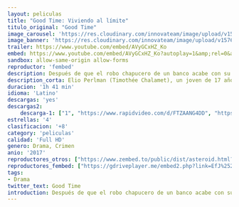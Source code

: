 ```yaml
---
layout: peliculas
title: "Good Time: Viviendo al límite"
titulo_original: "Good Time"
image_carousel: 'https://res.cloudinary.com/innovateam/image/upload/v1576373329/good-time-min_i4xn3a.jpg'
image_banner: 'https://res.cloudinary.com/innovateam/image/upload/v1576373333/a24-A24_GT-Full-Image_GalleryBackground-en-US-1509755053663._SX1080_-min_ak2a9o.jpg'
trailer: https://www.youtube.com/embed/AVyGCxHZ_Ko
embed: https://www.youtube.com/embed/AVyGCxHZ_Ko?autoplay=1&amp;rel=0&amp;hd=1&border=0&wmode=opaque&enablejsapi=1&modestbranding=1&controls=1&showinfo=0
sandbox: allow-same-origin allow-forms
reproductor: 'fembed'
description: Después de que el robo chapucero de un banco acabe con su hermano pequeño en prisión, Constantine Nikas (Robert Pattinson) se embarca en una odisea a través del mundo subterráneo de la ciudad en un intento, tan desesperado como peligroso, por conseguir el dinero de la fianza para poder sacar a su hermano de la cárcel.
description_corta: Elio Perlman (Timothée Chalamet), un joven de 17 años, pasa el cálido y soleado verano de 1983 en la casa de campo de sus padres en el norte de Italia. Se pasa el tiempo holgazaneando, escuchando música, leyendo libros y nadando hasta que un día el nuevo...
duracion: '1h 41 min'
idioma: 'Latino'
descargas: 'yes'
descargas2:
    descarga-1: ["1", "https://www.rapidvideo.com/d/FTZAANG4DD", "https://www.google.com/s2/favicons?domain=www.rapidvideo.com","RapidVideo","https://res.cloudinary.com/imbriitneysam/image/upload/v1541473684/mexico.png", "Latino", "Full HD"]
estrellas: '4'
clasificacion: '+8'
category: 'peliculas'
calidad: 'Full HD'
genero: Drama, Crimen
anio: '2017'
reproductores_otros: ["https://www.zembed.to/public/dist/asteroid.html?id=b6393938bc06e41fc6142c8c75365336&title=Good%20Time","Latino"]
reproductores_fembed: ["https://gdriveplayer.me/embed2.php?link=EfJ%252BFSxgAUHYTYmRY%252B%252FAgASmi7g6Bo0S98HJFBzWUhUwMxZH8vvs42xSwE4bki0NP5bWfwuu4WGULTrXoGR9g%252FEkMSYdkuXqZNcDeGmgQ0QxJUhnapbQslORiIPZQAr1hogv4ooyuWDF6ZAiv8vT8GKOJMbjC9Pj%252FG9D0fTD3NEixNwEWMa2C2dJ0VuYsAwyphCSlf4SnwIHYZLPHzrgmi","Latino"]
tags:
- Drama
twitter_text: Good Time
introduction: Después de que el robo chapucero de un banco acabe con su hermano pequeño en prisión, Constantine Nikas (Robert Pattinson) se embarca en una odisea a través del mundo subterráneo de la ciudad en un intento, tan desesperado como peligroso, por conseguir el dinero de la fianza para poder sacar a su hermano de la cárcel.
---
```



 







